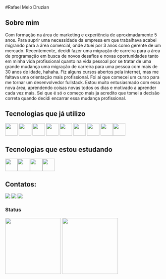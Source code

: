 #Rafael Melo Druzian

## Sobre mim
Com formação na área de marketing e experiência de aproximadamente 5 anos.
Para suprir uma necessidade da empresa em que trabalhava acabei migrando 
para a área comercial, onde atuei por 3 anos como gerente de um mercado.
Recentemente, decidi fazer uma migração de carreira para a área de 
programação em busca de novos desafios e novas oportunidades tanto em
minha vida profissional quanto na vida pessoal por se tratar de uma 
grande mudança uma migração de carreira para uma pessoa com mais de 30
anos de idade, hahaha. Fiz alguns cursos abertos pela internet, mas me
faltava uma orientação mais profissional. Foi ai que comecei um curso 
para me tornar um desenvolvedor fullstack. Estou muito entusiasmado com
essa nova área, aprendendo coisas novas todos os dias e motivado a 
aprender cada vez mais. Sei que é só o começo mais ja acredito que
tomei a decisão correta quando decidi encarrar essa mudança profissional.



## Tecnologias que já utilizo
<img src="https://cdn.jsdelivr.net/gh/devicons/devicon/icons/javascript/javascript-plain.svg" width="40" height="40"/>
<img src="https://cdn.jsdelivr.net/gh/devicons/devicon/icons/mysql/mysql-original.svg" width="40" height="40" /> <img src="https://cdn.jsdelivr.net/gh/devicons/devicon/icons/vscode/vscode-original.svg" width="40" height="40"/> <img src="https://cdn.jsdelivr.net/gh/devicons/devicon/icons/github/github-original.svg" width="40" height="40"/> <img src="https://cdn.jsdelivr.net/gh/devicons/devicon/icons/nodejs/nodejs-plain.svg" width="40" height="40"/> <img src="https://cdn.jsdelivr.net/gh/devicons/devicon/icons/react/react-original.svg" width="40" height="40"/> <img src="https://cdn.jsdelivr.net/gh/devicons/devicon/icons/typescript/typescript-original.svg" width="40" height="40"/>
<img src="https://cdn.jsdelivr.net/gh/devicons/devicon/icons/html5/html5-plain.svg" width="40" height="40"/><img src="https://cdn.jsdelivr.net/gh/devicons/devicon/icons/css3/css3-plain.svg" width="40" height="40"/>
          

## Tecnologias que estou estudando
<img src="https://cdn.jsdelivr.net/gh/devicons/devicon/icons/python/python-original.svg" width="40" height="40"/><img src="https://cdn.jsdelivr.net/gh/devicons/devicon/icons/java/java-original.svg" width="40" height="40"/><img src="https://cdn.jsdelivr.net/gh/devicons/devicon/icons/mongodb/mongodb-plain.svg" width="40" height="40"/><img src="https://cdn.jsdelivr.net/gh/devicons/devicon/icons/amazonwebservices/amazonwebservices-original.svg" width="40" height="40" />
          
          
          
          
## Contatos:

<div>
<a href="https://www.linkedin.com/in/rafael-melo-druzian" target="_blank"><img src="https://img.shields.io/badge/-LinkedIn-%230077B5?style=for-the-badge&logo=linkedin&logoColor=white"></a>   
<a href="https://wa.me/5519989505655" target="_blank"><img src="https://img.shields.io/badge/WhatsApp-25D366?style=for-the-badge&logo=whatsapp&logoColor=white"></a>
<a href = "mailto:rmdconsultor@gmail.com"><img src="https://img.shields.io/badge/Gmail-D14836?style=for-the-badge&logo=gmail&logoColor=white" target="_blank"></a>



### Status

<div>
<img height="180em" src="https://github-readme-stats.vercel.app/api?username=rafaelmelodruzian&show_icons=true&theme=nord&include_all_commits=true&count_private=true"/>
<a href="https://github.com/rafaelmelodruzian">
<img height="180em" src="https://github-readme-stats.vercel.app/api/top-langs/?username=rafaelmelodruzian&layout=compact&langs_count=7&theme=nord"/>
</div>
